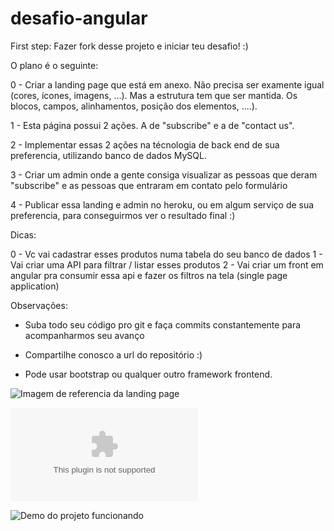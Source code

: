 # desafio-angular

First step: Fazer fork desse projeto e iniciar teu desafio! :)

O plano é o seguinte:

0 - Criar a landing page que está em anexo. Não precisa ser examente igual (cores, ícones, imagens, ...). Mas a estrutura tem que ser mantida. Os blocos, campos, alinhamentos, posição dos elementos, ....). 

1 - Esta página possui 2 ações. A de "subscribe" e a de "contact us". 

2 - Implementar essas 2 ações na técnologia de back end de sua preferencia, utilizando banco de dados MySQL.

3 - Criar um admin onde a gente consiga visualizar as pessoas que deram "subscribe" e as pessoas que entraram em contato pelo formulário

4 - Publicar essa landing e admin no heroku, ou em algum serviço de sua preferencia, para conseguirmos ver o resultado final :)

Dicas:

0 - Vc vai cadastrar esses produtos numa tabela do seu banco de dados
1 - Vai criar uma API para filtrar / listar esses produtos
2 - Vai criar um front em angular pra consumir essa api e fazer os filtros na tela (single page application)

Observações:

- Suba todo seu código pro git e faça commits constantemente para acompanharmos seu avanço

- Compartilhe conosco a url do repositório :)

- Pode usar bootstrap ou qualquer outro framework frontend.

![Imagem de referencia da landing page](https://trello-attachments.s3.amazonaws.com/594be65218ca7434fd7f509f/5a1dcd34748f46082d5226cc/15d7fd59f9755d8930192562c91ef230/done.png)

![CSV com produtos](https://trello-attachments.s3.amazonaws.com/594be65218ca7434fd7f509f/5a1dcd34748f46082d5226cc/8da608db8f6b05c83066c69352244848/produtos-desafio.csv)

![Demo do projeto funcionando](https://afternoon-ravine-40365.herokuapp.com/)

